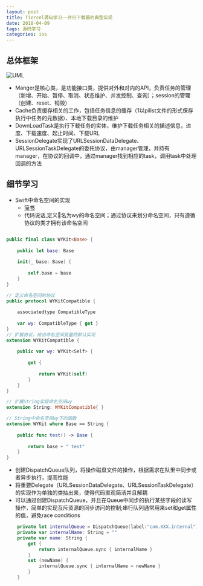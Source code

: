 ```yaml
---
layout: post
title: Tiercel源码学习——并行下载器的典型实现
date: 2018-04-09
tags: 源码学习
categories: ios
---
```


## 总体框架
![UML](http://lc-cpc8kfpb.cn-n1.lcfile.com/13f7edb45657a9d9e4bf.png)

- Manger是核心类，是功能接口类，提供对外和对内的API，负责任务的管理（新增、开始、暂停、取消、状态维护、并发控制、查询）；session的管理（创建、reset、销毁）
- Cache负责缓存相关的工作，包括任务信息的缓存（1以pilist文件的形式保存执行中任务的元数据）、本地下载目录的维护
- DownLoadTask是执行下载任务的实体，维护下载任务相关的描述信息，进度、下载速度、起止时间、下载URL
- SessionDelegate实现了URLSessionDataDelegate、URLSessionTaskDelegate的委托协议，由manager管理，并持有manager，在协议的回调中，通过manager找到相应的task，调用task中处理回调的方法


## 细节学习
- Swift中命名空间的实现
    - [简书](https://www.jianshu.com/p/7808aacc0e42)
    - 代码说话,定义名为wy的命名空间；通过协议来划分命名空间，只有遵循协议的类才拥有该命名空间

```Swift

public final class WYKit<Base> {
    
    public let base: Base
    
    init(_ base: Base) {
        
        self.base = base
    }
}

// 定义命名空间的协议
public protocol WYKitCompatible {
    
    associatedtype CompatibleType
    
    var wy: CompatibleType { get }
}
// 扩展协议，给出命名空间变量的默认实现
extension WYKitCompatible {
    
    public var wy: WYKit<Self> {
        
        get {
            
            return WYKit(self)
        }
    }
}

// 扩展String实现命名空间wy
extension String: WYKitCompatible{ }

// String中命名空间wy下的函数
extension WYKit where Base == String {
    
    public func test() -> Base {
        
        return base + " test"
    }
}

```

- 创建DispatchQueue队列，将操作磁盘文件的操作，根据需求在队里中同步或者异步执行，提高性能
- 将重要Delegate（URLSessionDataDelegate、URLSessionTaskDelegate）的实现作为单独的类抽出来，使得代码直观简洁并且解耦
- 可以通过创建DispatchQueue，并且在Queue中同步的执行某些字段的读写操作，简单的实现互斥资源的同步访问的控制;串行队列通常用来set和get属性的值，避免race conditions
```Swift
    private let internalQueue = DispatchQueue(label:"com.XXX.internal")
    private var internalName: String = ""
    private var name: String {
        get {
            return internalQueue.sync { internalName }
        }
        set (newName) {
            internalQueue.sync { internalName = newName }
        }
    }   
```


